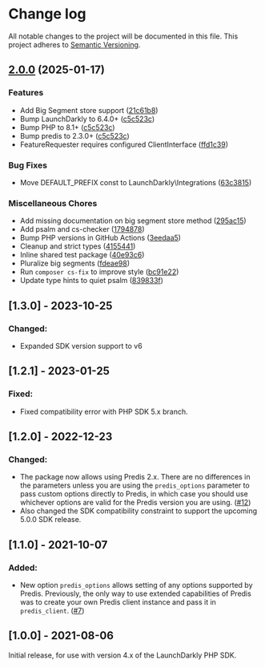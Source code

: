 # Change log

All notable changes to the project will be documented in this file. This project adheres to [Semantic Versioning](http://semver.org).

## [2.0.0](https://github.com/launchdarkly/php-server-sdk-redis-predis/compare/1.3.0...2.0.0) (2025-01-17)


### Features

* Add Big Segment store support ([21c61b8](https://github.com/launchdarkly/php-server-sdk-redis-predis/commit/21c61b831f2aaad61fe4f306a1a81eadc6de20f8))
* Bump LaunchDarkly to 6.4.0+ ([c5c523c](https://github.com/launchdarkly/php-server-sdk-redis-predis/commit/c5c523c672230427748cff9d037a6cec09d22b3f))
* Bump PHP to 8.1+ ([c5c523c](https://github.com/launchdarkly/php-server-sdk-redis-predis/commit/c5c523c672230427748cff9d037a6cec09d22b3f))
* Bump predis to 2.3.0+ ([c5c523c](https://github.com/launchdarkly/php-server-sdk-redis-predis/commit/c5c523c672230427748cff9d037a6cec09d22b3f))
* FeatureRequester requires configured ClientInterface ([ffd1c39](https://github.com/launchdarkly/php-server-sdk-redis-predis/commit/ffd1c39e07dc513db62283a63eecdeadf9527b0d))


### Bug Fixes

* Move DEFAULT_PREFIX const to LaunchDarkly\Integrations ([63c3815](https://github.com/launchdarkly/php-server-sdk-redis-predis/commit/63c3815c51309dbe745e4d0771d95cdaf837a50a))


### Miscellaneous Chores

* Add missing documentation on big segment store method ([295ac15](https://github.com/launchdarkly/php-server-sdk-redis-predis/commit/295ac1507fbe9331e3fec6a0a1192fd15c7eeba9))
* Add psalm and cs-checker ([1794878](https://github.com/launchdarkly/php-server-sdk-redis-predis/commit/179487803e635618efa9dc2fcf76478336c8089f))
* Bump PHP versions in GitHub Actions ([3eedaa5](https://github.com/launchdarkly/php-server-sdk-redis-predis/commit/3eedaa573eacb4ddda0b50b8c57258d432b2a88f))
* Cleanup and strict types ([4155441](https://github.com/launchdarkly/php-server-sdk-redis-predis/commit/41554410e9c63ad0036efb9eaade3bd46c47d467))
* Inline shared test package ([40e93c6](https://github.com/launchdarkly/php-server-sdk-redis-predis/commit/40e93c66b4986c81483f6c93be70a02b03281a4b))
* Pluralize big segments ([fdeae98](https://github.com/launchdarkly/php-server-sdk-redis-predis/commit/fdeae986e149e0265a4ea0c71f070c355183474a))
* Run `composer cs-fix` to improve style ([bc91e22](https://github.com/launchdarkly/php-server-sdk-redis-predis/commit/bc91e225cb8b4876c1feae9202fb084a80165cdc))
* Update type hints to quiet psalm ([839833f](https://github.com/launchdarkly/php-server-sdk-redis-predis/commit/839833f3772bbb5272d6de58573f79fdb6aa2ec6))

## [1.3.0] - 2023-10-25
### Changed:
- Expanded SDK version support to v6

## [1.2.1] - 2023-01-25
### Fixed:
- Fixed compatibility error with PHP SDK 5.x branch.

## [1.2.0] - 2022-12-23
### Changed:
- The package now allows using Predis 2.x. There are no differences in the parameters unless you are using the `predis_options` parameter to pass custom options directly to Predis, in which case you should use whichever options are valid for the Predis version you are using. ([#12](https://github.com/launchdarkly/php-server-sdk-redis-predis/issues/12))
- Also changed the SDK compatibility constraint to support the upcoming 5.0.0 SDK release.

## [1.1.0] - 2021-10-07
### Added:
- New option `predis_options` allows setting of any options supported by Predis. Previously, the only way to use extended capabilities of Predis was to create your own Predis client instance and pass it in `predis_client`. ([#7](https://github.com/launchdarkly/php-server-sdk-redis-predis/issues/7))

## [1.0.0] - 2021-08-06
Initial release, for use with version 4.x of the LaunchDarkly PHP SDK.

